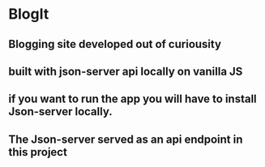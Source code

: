 # BlogIt

## Blogging site developed out of curiousity
## built with json-server api locally on vanilla JS
## if you want to run the app you will have to install Json-server locally.
## The Json-server served as an api endpoint in this project
